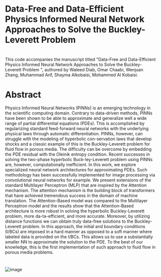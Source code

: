 # Data-Free and Data-Efficient Physics Informed Neural Network Approaches to Solve the Buckley-Leverett Problem  

# 
This code accompanies the manuscript titled "Data-Free and Data-Efficient Physics Informed Neural Network Approaches to Solve the Buckley-Leverett Problem  ", authored by Waleed Diab, Omar Chaabi, Wenjuan Zhang, Muhammad Arif, Shayma Alkobaisi, Mohammed Al Kobaisi.

# Abstract
Physics Informed Neural Networks (PINNs) is an emerging technology in the scientific computing domain. Contrary to data-driven methods, PINNs have been shown to be able to approximate and generalize well a wide range of partial differential equations (PDEs). This is accomplished by regularizing standard feed-forward neural networks with the underlying physical laws through automatic differentiation. PINNs, however, can struggle with the modeling of hyperbolic con-servation laws that develop shocks and a classic example of this is the Buckley-Leverett problem for fluid flow in porous media. The difficulty can be overcome by embedding the PDE residual with the Oleinik entropy condition. Recent successes in solving the two-phase hyperbolic Buck-ley-Leverett problem using PINNs are, however, computationally inefficient. In this work, we explore specialized neural network architectures for approximating PDEs. Such methodology has been successfully implemented for image processing via convolutional neural networks for example. We present extensions of the standard Multilayer Perceptron (MLP) that are inspired by the Attention mechanism. The attention mechanism is the building block of transformers that have achieved tremendous success in the domain of machine translation. The Attention-Based model was compared to the Multilayer Perceptron model and the results show that the Attention-Based architecture is more robust in solving the hyperbolic Buckley-Leverett problem, more da-ta-efficient, and more accurate. Moreover, by utilizing distance functions we can obtain truly data-free solutions to the Buckley-Leverett problem. In this approach, the initial and boundary conditions (I/BCs) are imposed in a hard manner as opposed to a soft manner where labeled data is provided on the I/BCs. This allows us to use a substantially smaller NN to approximate the solution to the PDE. To the best of our knowledge, this is the first implementation of such approach to fluid flow in porous media problems.

#
![image](https://user-images.githubusercontent.com/51098069/192615314-31c4d719-53b4-4905-9571-101c4fcf0172.png)
